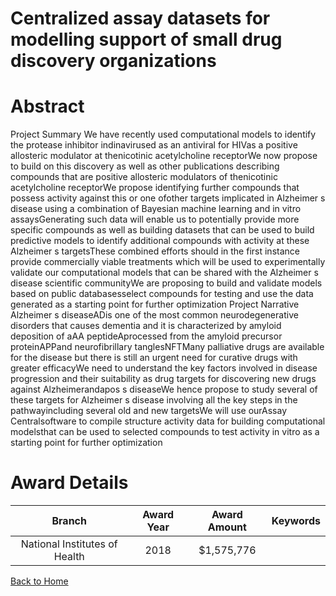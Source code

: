 
Centralized assay datasets for modelling support of small drug discovery organizations
======================================================================================

# Abstract


Project Summary We have recently used computational models to identify the protease inhibitor indinavirused as an antiviral for HIVas a positive allosteric modulator at thenicotinic acetylcholine receptorWe now propose to build on this discovery as well as other publications describing compounds that are positive allosteric modulators of thenicotinic acetylcholine receptorWe propose identifying further compounds that possess activity against this or one ofother targets implicated in Alzheimer s disease using a combination of Bayesian machine learning and in vitro assaysGenerating such data will enable us to potentially provide more specific compounds as well as building datasets that can be used to build predictive models to identify additional compounds with activity at these Alzheimer s targetsThese combined efforts should in the first instance provide commercially viable treatments which will be used to experimentally validate our computational models that can be shared with the Alzheimer s disease scientific communityWe are proposing to build and validate models based on public databasesselect compounds for testing and use the data generated as a starting point for further optimization Project Narrative Alzheimer s diseaseADis one of the most common neurodegenerative disorders that causes dementia and it is characterized by amyloid deposition of aAA peptideAprocessed from the amyloid precursor proteinAPPand neurofibrillary tanglesNFTMany palliative drugs are available for the disease but there is still an urgent need for curative drugs with greater efficacyWe need to understand the key factors involved in disease progression and their suitability as drug targets for discovering new drugs against Alzheimerandapos s diseaseWe hence propose to study several of these targets for Alzheimer s disease involving all the key steps in the pathwayincluding several old and new targetsWe will use ourAssay Centralsoftware to compile structure activity data for building computational modelsthat can be used to selected compounds to test activity in vitro as a starting point for further optimization  

# Award Details

|Branch|Award Year|Award Amount|Keywords|
| :---: | :---: | :---: | :---: |
|National Institutes of Health|2018|$1,575,776||
  
  


[Back to Home](https://github.com/chrischow/dod_sbir_awards/Reports/JH/#2542)